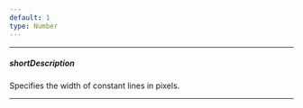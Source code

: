 ```yaml
---
default: 1
type: Number
---
```

---
##### shortDescription
Specifies the width of constant lines in pixels.

---
